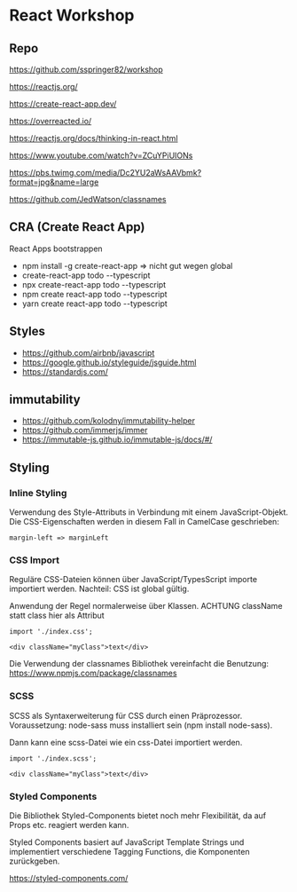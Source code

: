 # React Workshop

## Repo

https://github.com/sspringer82/workshop

https://reactjs.org/

https://create-react-app.dev/

https://overreacted.io/

https://reactjs.org/docs/thinking-in-react.html

https://www.youtube.com/watch?v=ZCuYPiUIONs

https://pbs.twimg.com/media/Dc2YU2aWsAAVbmk?format=jpg&name=large

https://github.com/JedWatson/classnames

## CRA (Create React App)

React Apps bootstrappen

- npm install -g create-react-app => nicht gut wegen global
- create-react-app todo --typescript
- npx create-react-app todo --typescript
- npm create react-app todo --typescript
- yarn create react-app todo --typescript

## Styles

- https://github.com/airbnb/javascript
- https://google.github.io/styleguide/jsguide.html
- https://standardjs.com/

## immutability

- https://github.com/kolodny/immutability-helper
- https://github.com/immerjs/immer
- https://immutable-js.github.io/immutable-js/docs/#/

## Styling

### Inline Styling

Verwendung des Style-Attributs in Verbindung mit einem JavaScript-Objekt. Die CSS-Eigenschaften werden in diesem Fall in CamelCase geschrieben:

`margin-left => marginLeft`

### CSS Import

Reguläre CSS-Dateien können über JavaScript/TypesScript importe importiert werden. Nachteil: CSS ist global gültig.

Anwendung der Regel normalerweise über Klassen. ACHTUNG className statt class hier als Attribut

```
import './index.css';

<div className="myClass">text</div>
```

Die Verwendung der classnames Bibliothek vereinfacht die Benutzung:
https://www.npmjs.com/package/classnames

### SCSS

SCSS als Syntaxerweiterung für CSS durch einen Präprozessor.
Voraussetzung: node-sass muss installiert sein (npm install node-sass).

Dann kann eine scss-Datei wie ein css-Datei importiert werden.

```
import './index.scss';

<div className="myClass">text</div>
```

### Styled Components

Die Bibliothek Styled-Components bietet noch mehr Flexibilität, da auf Props etc. reagiert werden kann.

Styled Components basiert auf JavaScript Template Strings und implementiert verschiedene Tagging Functions, die Komponenten zurückgeben.

https://styled-components.com/
